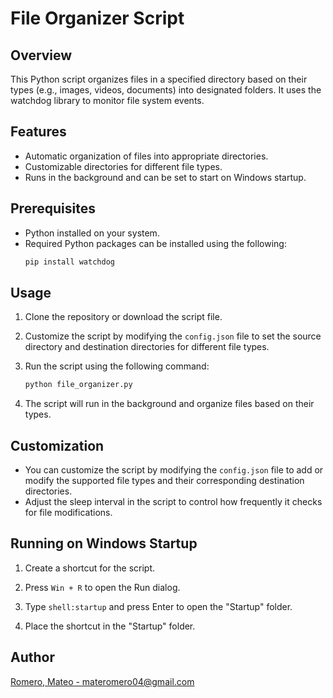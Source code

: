 
# File Organizer Script

## Overview

This Python script organizes files in a specified directory based on their types (e.g., images, videos, documents) into designated folders. It uses the watchdog library to monitor file system events.

## Features

- Automatic organization of files into appropriate directories.
- Customizable directories for different file types.
- Runs in the background and can be set to start on Windows startup.

## Prerequisites

- Python installed on your system.
- Required Python packages can be installed using the following:
  ```bash
  pip install watchdog
  ```

## Usage

1. Clone the repository or download the script file.

2. Customize the script by modifying the `config.json` file to set the source directory and destination directories for different file types.

3. Run the script using the following command:
   ```bash
   python file_organizer.py
   ```

4. The script will run in the background and organize files based on their types.

## Customization

- You can customize the script by modifying the `config.json` file to add or modify the supported file types and their corresponding destination directories.
- Adjust the sleep interval in the script to control how frequently it checks for file modifications.

## Running on Windows Startup

1. Create a shortcut for the script.

2. Press `Win + R` to open the Run dialog.

3. Type `shell:startup` and press Enter to open the "Startup" folder.

4. Place the shortcut in the "Startup" folder.

## Author

[Romero, Mateo - materomero04@gmail.com](materomero04@gmail.com)
